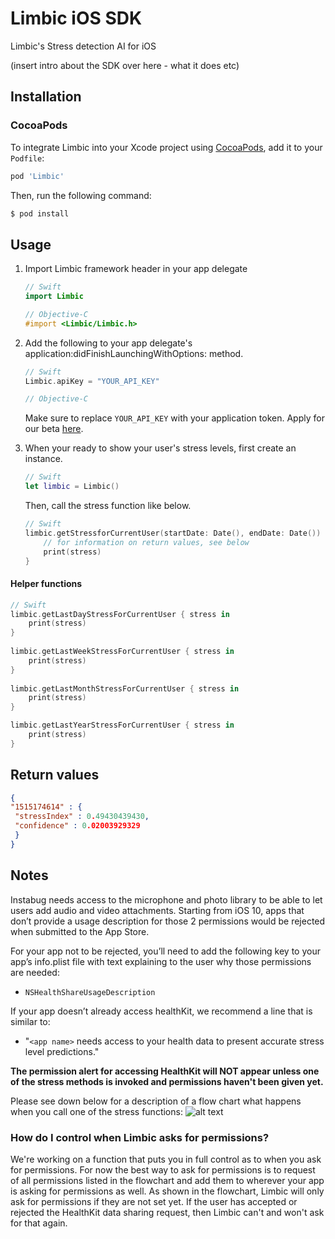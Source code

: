 # Limbic iOS SDK
Limbic's Stress detection AI for iOS

(insert intro about the SDK over here - what it does etc)

## Installation

### CocoaPods

To integrate Limbic into your Xcode project using [CocoaPods](https://cocoapods.org), add it to your `Podfile`:

```ruby
pod 'Limbic'
```

Then, run the following command:

```bash
$ pod install
```

## Usage

1. Import Limbic framework header in your app delegate

    ```swift
    // Swift
    import Limbic
    ```
    
    ```objective-c
    // Objective-C
    #import <Limbic/Limbic.h>
    ```

2. Add the following to your app delegate's application:didFinishLaunchingWithOptions: method.
	
	```swift
	// Swift
	Limbic.apiKey = "YOUR_API_KEY"
	```
	```objective-c
	// Objective-C
	```
	Make sure to replace `YOUR_API_KEY` with your application token. Apply for our beta [here](https://sebastiaandevries.typeform.com/to/FGrq19).
	
3. When your ready to show your user's stress levels, first create an instance.
    ```swift
    // Swift
    let limbic = Limbic()
    ```
    
    Then, call the stress function like below.
    ```swift
    // Swift
    limbic.getStressforCurrentUser(startDate: Date(), endDate: Date()) { stress in
        // for information on return values, see below
        print(stress)
    }
    ```
#### Helper functions
```swift
// Swift
limbic.getLastDayStressForCurrentUser { stress in
    print(stress)
}
    
limbic.getLastWeekStressForCurrentUser { stress in
    print(stress)
}
    
limbic.getLastMonthStressForCurrentUser { stress in
    print(stress)
}

limbic.getLastYearStressForCurrentUser { stress in
    print(stress)
}
```

## Return values

```json
{
"1515174614" : {
 "stressIndex" : 0.49430439430,
 "confidence" : 0.02003929329
 }
}
```
    
## Notes
Instabug needs access to the microphone and photo library to be able to let users add audio and video attachments. Starting from iOS 10, apps that don’t provide a usage description for those 2 permissions would be rejected when submitted to the App Store.

For your app not to be rejected, you’ll need to add the following key to your app’s info.plist file with text explaining to the user why those permissions are needed:

* `NSHealthShareUsageDescription`

If your app doesn’t already access healthKit, we recommend a line that is similar to:

* "`<app name>` needs access to your health data to present accurate stress level predictions."

**The permission alert for accessing HealthKit will NOT appear unless one of the stress methods is invoked and permissions haven't been given yet.**

Please see down below for a description of a flow chart what happens when you call one of the stress functions:
![alt text](https://i.imgur.com/LWva5XS.png)

### How do I control when Limbic asks for permissions?

We're working on a function that puts you in full control as to when you ask for permissions. For now the best way to ask for permissions is to request of all permissions listed in the flowchart and add them to wherever your app is asking for permissions as well. As shown in the flowchart, Limbic will only ask for permissions if they are not set yet. If the user has accepted or rejected the HealthKit data sharing request, then Limbic can't and won't ask for that again.
